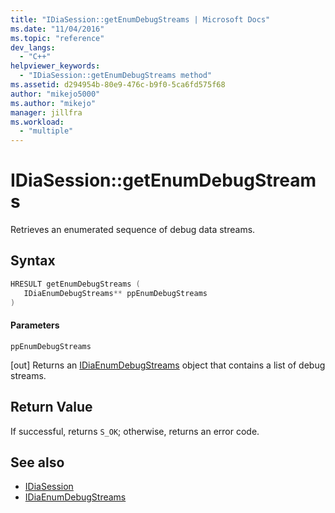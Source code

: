 ```yaml
---
title: "IDiaSession::getEnumDebugStreams | Microsoft Docs"
ms.date: "11/04/2016"
ms.topic: "reference"
dev_langs:
  - "C++"
helpviewer_keywords:
  - "IDiaSession::getEnumDebugStreams method"
ms.assetid: d294954b-80e9-476c-b9f0-5ca6fd575f68
author: "mikejo5000"
ms.author: "mikejo"
manager: jillfra
ms.workload:
  - "multiple"
---
```

# IDiaSession::getEnumDebugStreams
Retrieves an enumerated sequence of debug data streams.

## Syntax

```C++
HRESULT getEnumDebugStreams ( 
   IDiaEnumDebugStreams** ppEnumDebugStreams
)
```

#### Parameters
 `ppEnumDebugStreams`

[out] Returns an [IDiaEnumDebugStreams](../../debugger/debug-interface-access/idiaenumdebugstreams.md) object that contains a list of debug streams.

## Return Value
 If successful, returns `S_OK`; otherwise, returns an error code.

## See also
- [IDiaSession](../../debugger/debug-interface-access/idiasession.md)
- [IDiaEnumDebugStreams](../../debugger/debug-interface-access/idiaenumdebugstreams.md)